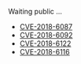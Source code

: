 
Waiting public ...

- [CVE-2018-6087](https://crbug.com/813876)
- [CVE-2018-6092](https://crbug.com/819869)
- [CVE-2018-6122](https://crbug.com/836141)
- [CVE-2018-6116](https://crbug.com/822266)
